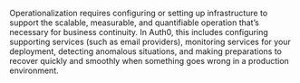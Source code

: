 Operationalization requires configuring or setting up infrastructure to support the scalable, measurable, and quantifiable operation that’s necessary for business continuity. In Auth0, this includes configuring supporting services (such as email providers), monitoring services for your deployment, detecting anomalous situations, and making preparations to recover quickly and smoothly when something goes wrong in a production environment. 